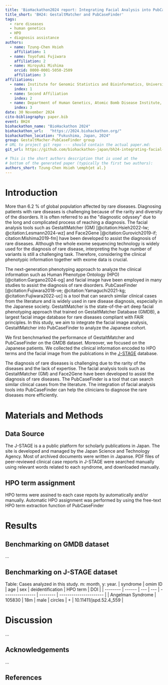 ```yaml
---
title: 'BioHackathon2024 report: Integrating Facial Analysis into PubCaseFinder'
title_short: 'BH24: GestaltMatcher and PubCaseFinder'
tags:
  - rare diseases
  - human genetics
  - HPO
  - diagnosis assistance
authors:
  - name: Tzung-Chen Hsieh
    affiliation: 1
  - name: Toyofumi Fujiwara
    affiliation: 2
  - name: Hiroyuki Mishima
    orcid: 0000-0001-5050-2509
    affiliation: 3
affiliations:
  - name: Institute for Genomic Statistics and Bioinformatics, University Hospital Bonn, Rheinische Friedrich-Wilhelms-Universität Bonn, Bonn, Germany
    index: 1
  - name: Second Affiliation
    index: 2
  - name: Department of Human Genetics, Atomic Bomb Disease Institute, Nagasaki University, Nagasaki, Japan
    index: 3
date: 30 November 2024
cito-bibliography: paper.bib
event: BH24
biohackathon_name: "BioHackathon 2024"
biohackathon_url:   "https://2024.biohackathon.org/"
biohackathon_location: "Fukushima, Japan, 2024"
group: GestaltMacher-PubCaseFinder group
# URL to project git repo --- should contain the actual paper.md:
git_url: https://github.com/biohackathon-japan/bh24-integrating-facial-analysis-into-pubcasefinder

# This is the short authors description that is used at the
# bottom of the generated paper (typically the first two authors):
authors_short: Tzung-Chen Hsieh \emph{et al.}
---
```


# Introduction

More than 6.2 \% of global population affected by rare diseases. Diagnosing patients with rare diseases is challenging because of the rarity and diversity of the disorders. It is often referred to as the "diagnostic odyssey" due to the long and complicated process of reaching a diagnosis. The facial analysis tools such as GestaltMatcher (GM)  [@citation:Hsieh2022-lw; @citation:Lesmann2024-wz] and Face2Gene [@citation:Gurovich2019-if; citation:Mishima2019-fm] have been developed to assist the diagnosis of rare diseases.
Although the whole exome sequencing technology is widely used for the diagnosis of rare disease, interpreting the huge number of variants is still a challenging task. 
Therefore, considering the clinical phenotypic information together with exome data is crucial.

The next-generation phenotyping approach to analyze the clinical information such as Human Phenotype Ontology (HPO) [@citation:Gargano2024-og] and facial image have been employed in many studies to assist the diagnosis of rare disorders.
PubCaseFinder [@citation:Fujiwara2018-ve; @citation:Yamaguchi2021-kg; @citation:Fujiwara2022-uc]
 is a tool that can search similar clinical cases from the literature and is widely used in rare disease diagnosis, especially in the Japanese society.
GestaltMatcher is the state-of-the-art deep facial phenotyping approach that trained on GestaltMatcher Database (GMDB), a largest facial image database for rare diseases compliant with FAIR principles.
In this study, we aim to integrate the facial image analysis, GestaltMatcher into PubCaseFinder to analyze the Japanese cohort.

We first benchmarked the performance of GestaltMatcher and PubCaseFinder on the GMDB dataset. Moreover, we focused on the Japanese patients. We collected the clinical information encoded to HPO terms and the facial image from the publcations in the [J-STAGE](https://www.jstage.jst.go.jp/) database. 

The diagnosis of rare diseases is challenging due to the rarity of the diseases and the lack of expertise. The facial analysis tools such as GestaltMatcher (GM) and Face2Gene have been developed to assist the diagnosis of rare diseases. The PubCaseFinder is a tool that can search similar clinical cases from the literature. The integration of facial analysis tools into PubCaseFinder can help the clinicians to diagnose the rare diseases more efficiently.

# Materials and Methods

## Data Source
The J-STAGE is a a public platform for scholarly publications in Japan. The site is developed and managed by the Japan Science and Technology Agency. Most of archived documents were written in Japanse. PDF files of peer-reviewed  clinical case reports in J-STAGE were searched manually using relevant words related to each syndrome, and downloaded manually.

## HPO term assignment
HPO terms were assined to each case repots by automatically and/or manually. Automatic HPO assignment was performed by using the free-text HPO term extraction function of PubCaseFinder

# Results
## Benchmarking on GMDB dataset

...

## Benchmarking on J-STAGE dataset
Table: Cases analyzed in this study. m: month, y: year.
| syndrome          | omim ID | age | sex  | deidentification | HPO term | DOI                    |
| --------          | ------  | --- | ---  | ---------------- | -------- | ---------------------- |
| Angelman Syndrome	| 105830	| 18m |	male | circles          |	+        | 10.11411/jspd.52.4_559 |

<!--
Cockayne syndrome	216400	4	female	Eyes are hidden.	https://doi.org/10.11251/ojjscn1969.10.465
Cockayne syndrome	216400	2	female	Eyes are hidden.	https://doi.org/10.11251/ojjscn1969.10.465
Cockayne syndrome	216400	12	male	Eyes are hidden.	https://doi.org/10.5794/jjoms.32.2274
Coffin-Lowry syndrome	303600	16	female	Eyes are hiddeen by small circles.	https://doi.org/10.11277/stomatology1952.46.177
Coffin-Lowry syndrome	303600	28	male	Eyes are hiddeen by small circles.	https://doi.org/10.14958/jjsdh.38.192
Coffin-Lowry syndrome	303600	46	male	Eyes are hiddeen by small circles.	https://doi.org/10.14958/jjsdh.38.192
Cornelia de Lange Syndrome	122470	4	female	Eyes are hidden	https://doi.org/10.11411/jspd1963.22.4_889
Cornelia de Lange Syndrome	122470	8 months	female	Whole face is shown. 	https://doi.org/10.11164/jjsps.25.7_1103
Kabuki syndrome	147920	5	female	Eyes are hidden.	https://doi.org/10.11411/jspd1963.31.1_121
Kabuki syndrome	147920	18	female	Eyes are shown. Black bar on the mouse.	https://doi.org/10.5631/jibirinsuppl1986.1989.Supplement32_169
Kabuki syndrome	147920	5	male	Eyes are hidden.	https://doi.org/10.5794/jjoms.42.729
Kabuki syndrome	147920	6 days	male	Eyes are hidden.	https://doi.org/10.5794/jjoms.37.795
Kabuki syndrome	147920	1	male	Eyes are hidden. Photo quality is low.	https://doi.org/10.5794/jjoms.37.795
Kabuki syndrome	147920	9	male	Eyes are hidden.	https://doi.org/10.11411/jspd1963.34.1_269
Kabuki syndrome	147920	5	male	Only upper face is shown	https://doi.org/10.5631/jibirin.85.1427
Kabuki syndrome	147920	7 months	male	Only upper face is shown	https://doi.org/10.5631/jibirin.85.1427
Kabuki syndrome	147920	4	female	Face is hidden by a bar	https://doi.org/10.11265/poms1991.8.2_39
Mucopolysaccharidosis I	607014	46	male	Face is hidden by a bar	https://doi.org/10.11281/shinzo1969.26.12_1220
Mucopolysaccharidosis II	607014	8	male	Face is hidden by a bar	https://doi.org/10.11411/jspd.54.4_507
Mucopolysaccharidosis II	607014	6	male	Face is hidden by a bar	https://doi.org/10.11289/otoljpn1974.13.468
Noonan Syndrome	163950	8 months	male	Whole face is shown. A paper in English.	https://doi.org/10.14930/jsma1939.40.75
Noonan Syndrome	163950	8	male	Whole face is shown. A paper in English.	https://doi.org/10.14930/jsma1939.40.75
Noonan Syndrome	163950	33	male	Face is hidden by a bar	https://doi.org/10.5980/jpnjurol1989.83.1902
Noonan Syndrome	163950	8	male	Face is hidden by a bar	https://doi.org/10.2334/josnusd.45.117
Noonan Syndrome	163950	3	male	Face is hidden by a bar	https://doi.org/10.5794/jjoms.42.929
Noonan Syndrome	163950	3	male	Face is hidden by a bar	https://doi.org/10.14958/jjsdh.36.118
Noonan Syndrome	163950	13	male	Face is hidden by a bar	https://doi.org/10.14958/jjsdh.36.118
Noonan Syndrome	163950	9	male	Face is hidden by a bar	https://doi.org/10.5794/jjoms.27.1056
Noonan Syndrome	163950	3	female	Face is hidden by circles	https://doi.org/10.14958/jjsdh.41.318
Prader-Willi Syndrome	176270	25	female	Face is hidden by a bar	https://doi.org/10.11340/skinresearch1959.41.58
Prader-Willi Syndrome	176270	6	male	Face is hidden by a bar	https://doi.org/10.5980/jpnjurol1928.67.7_548
Prader-Willi Syndrome	176270	7	male	Face is hidden by a bar	https://doi.org/10.5980/jpnjurol1928.67.7_548
Prader-Willi Syndrome	176270	10	female	Face is hidden by a bar	https://doi.org/10.11411/jspd1963.27.3_700
Prader-Willi Syndrome	176270	16	male	Face is hidden by a bar	https://doi.org/10.11340/skinresearch1959.31.402
Prader-Willi Syndrome	176270	25	male	Face is hidden by circles	https://doi.org/10.11255/jjmcp1992.15.19
Prader-Willi Syndrome	176270	15	female	Face is hidden by circles	https://doi.org/10.11277/stomatology1952.43.672
Prader-Willi Syndrome	176270	7	male	Face is hidden by a bar	https://doi.org/10.5980/jpnjurol1928.71.9_999
Prader-Willi Syndrome	176270	5	male	Face is hidden by a bar	https://doi.org/10.5980/jpnjurol1928.71.9_999
Prader-Willi Syndrome	176270	3	male	Face is hidden by a bar	https://doi.org/10.5980/jpnjurol1928.71.9_999
Prader-Willi Syndrome	176270	5	male	Face is hidden by a bar	https://doi.org/10.5980/jpnjurol1928.71.9_999
Prader-Willi Syndrome	176270	5	male	Face is hidden by a bar	https://doi.org/10.5794/jjoms.31.1513
Prader-Willi Syndrome	176270	4	male	Face is hidden by a bar	https://doi.org/10.11411/jspd1963.18.2_377
Rubinstein-Taybi Syndrome	180849	6	female	Whole face is shown.	https://doi.org/10.5035/nishiseisai.35.697
Rubinstein-Taybi Syndrome	180849	4	male	Mouth is hidden.	https://doi.org/10.4263/jorthoptic.29.239
Sotos syndrome	117550	10	male	Eyes are hidden.	https://doi.org/10.11411/jspd1963.34.5_1294
Sotos syndrome	117550	28	female	Eyes are hiddeen by small circles. Color.	https://doi.org/10.5794/jjoms.69.22
Williams-Beuen syndrome 	194050	41	female	Whole face is shown. A paper in English.	https://doi.org/10.1536/ihj.34.653
Williams-Beuen syndrome 	194050	10	female	Eyes are hidden.	https://doi.org/10.14958/jjsdh.43.129
Williams-Beuen syndrome 	194050	4	male	Face is hidden by circles	https://doi.org/10.11411/jspd.50.3_256
Williams-Beuen syndrome 	194050	23	male	Face is hidden by circles	https://doi.org/10.11411/jspd.50.3_256
Williams-Beuen syndrome 	194050	4	male	Face is hidden by short bars	https://doi.org/10.11411/jspd1963.41.5_912
Williams-Beuen syndrome 	194050	10	female	Face is hidden by a bar	https://doi.org/10.14958/jjsdh.43.129
Williams-Beuen syndrome 	194050	9	female	Face is hidden by circles	https://doi.org/10.14958/jjsdh.42.271
Williams-Beuen syndrome 	194050	10	male	Face is hidden by a bar	https://doi.org/10.5794/jjoms.34.1982
Williams-Beuen syndrome 	194050	41	female	Whole face is shown. 	https://doi.org/10.1536/ihj.34.653![image](https://github.com/user-attachments/assets/949c2d2d-c589-449f-8990-f7966dab75d5)
-->

# Discussion

...

## Acknowledgements

...

## References
<!-- 
References will be automatically added when we submit to BioHackrXiv. Instruction for authors below is commented out in the source.

# Formatting

This document use Markdown and you can look at [this tutorial](https://www.markdowntutorial.com/).

## Subsection level 2

Please keep sections to a maximum of only two levels.

## Tables and figures

Tables can be added in the following way, though alternatives are possible:

Table: Note that table caption is automatically numbered and should be
given before the table itself.

| Header 1 | Header 2 |
| -------- | -------- |
| item 1 | item 2 |
| item 3 | item 4 |

A figure is added with:

![Caption for BioHackrXiv logo figure](./biohackrxiv.png)

# Other main section on your manuscript level 1

Lists can be added with:

1. Item 1
2. Item 2

# Citation Typing Ontology annotation

You can use [CiTO](http://purl.org/spar/cito/2018-02-12) annotations, as explained in [this BioHackathon Europe 2021 write up](https://raw.githubusercontent.com/biohackrxiv/bhxiv-metadata/main/doc/elixir_biohackathon2021/paper.md) and [this CiTO Pilot](https://www.biomedcentral.com/collections/cito).
Using this template, you can cite an article and indicate _why_ you cite that article, for instance DisGeNET-RDF [@citesAsAuthority:Queralt2016].

The syntax in Markdown is as follows: a single intention annotation looks like
`[@usesMethodIn:Krewinkel2017]`; two or more intentions are separated
with colons, like `[@extends:discusses:Nielsen2017Scholia]`. When you cite two
different articles, you use this syntax: `[@citesAsDataSource:Ammar2022ETL; @citesAsDataSource:Arend2022BioHackEU22]`.

Possible CiTO typing annotation include:

* citesAsDataSource: when you point the reader to a source of data which may explain a claim
* usesDataFrom: when you reuse somehow (and elaborate on) the data in the cited entity
* usesMethodIn
* citesAsAuthority
* citesAsEvidence
* citesAsPotentialSolution
* citesAsRecommendedReading
* citesAsRelated
* citesAsSourceDocument
* citesForInformation
* confirms
* documents
* providesDataFor
* obtainsSupportFrom
* discusses
* extends
* agreesWith
* disagreesWith
* updates
* citati
-->
